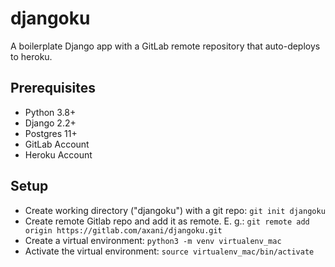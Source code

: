 # djangoku
A boilerplate Django app with a GitLab remote repository that auto-deploys to heroku.

## Prerequisites
* Python 3.8+
* Django 2.2+
* Postgres 11+
* GitLab Account
* Heroku Account
 
## Setup
* Create working directory ("djangoku") with a git repo: `git init djangoku`
* Create remote Gitlab repo and add it as remote. E. g.: `git remote add origin https://gitlab.com/axani/djangoku.git`
* Create a virtual environment: `python3 -m venv virtualenv_mac`
* Activate the virtual environment: `source virtualenv_mac/bin/activate`